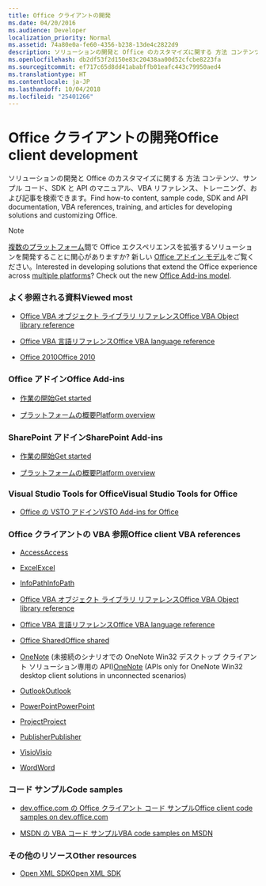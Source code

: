 ```yaml
---
title: Office クライアントの開発
ms.date: 04/20/2016
ms.audience: Developer
localization_priority: Normal
ms.assetid: 74a80e0a-fe60-4356-b238-13de4c2822d9
description: ソリューションの開発と Office のカスタマイズに関する 方法 コンテンツ、サンプル コード、SDK と API のマニュアル、VBA リファレンス、トレーニング、および記事を検索できます。
ms.openlocfilehash: db2df53f2d150e83c20438aa00d52cfcbe8223fa
ms.sourcegitcommit: ef717c65d8dd41ababffb01eafc443c79950aed4
ms.translationtype: HT
ms.contentlocale: ja-JP
ms.lasthandoff: 10/04/2018
ms.locfileid: "25401266"
---
```

# <a name="office-client-development"></a><span data-ttu-id="649a4-103">Office クライアントの開発</span><span class="sxs-lookup"><span data-stu-id="649a4-103">Office client development</span></span>

<span data-ttu-id="649a4-104">ソリューションの開発と Office のカスタマイズに関する 方法 コンテンツ、サンプル コード、SDK と API のマニュアル、VBA リファレンス、トレーニング、および記事を検索できます。</span><span class="sxs-lookup"><span data-stu-id="649a4-104">Find how-to content, sample code, SDK and API documentation, VBA references, training, and articles for developing solutions and customizing Office.</span></span>
  
> [!NOTE]
> <span data-ttu-id="649a4-p101">[複数のプラットフォーム](https://docs.microsoft.com/office/dev/add-ins/overview/office-add-in-availability)間で Office エクスペリエンスを拡張するソリューションを開発することに関心がありますか? 新しい [Office アドイン モデル](https://docs.microsoft.com/office/dev/add-ins/overview/office-add-ins)をご覧ください。</span><span class="sxs-lookup"><span data-stu-id="649a4-p101">Interested in developing solutions that extend the Office experience across [multiple platforms](https://docs.microsoft.com/office/dev/add-ins/overview/office-add-in-availability)? Check out the new [Office Add-ins model](https://docs.microsoft.com/office/dev/add-ins/overview/office-add-ins).</span></span> 
  
### <a name="viewed-most"></a><span data-ttu-id="649a4-107">よく参照される資料</span><span class="sxs-lookup"><span data-stu-id="649a4-107">Viewed most</span></span>
  
- [<span data-ttu-id="649a4-108">Office VBA オブジェクト ライブラリ リファレンス</span><span class="sxs-lookup"><span data-stu-id="649a4-108">Office VBA Object library reference</span></span>](https://msdn.microsoft.com/EN-US/library/office/ff862474.aspx)
  
- [<span data-ttu-id="649a4-109">Office VBA 言語リファレンス</span><span class="sxs-lookup"><span data-stu-id="649a4-109">Office VBA language reference</span></span>](https://msdn.microsoft.com/EN-US/library/office/gg264383.aspx)
  
- [<span data-ttu-id="649a4-110">Office 2010</span><span class="sxs-lookup"><span data-stu-id="649a4-110">Office 2010</span></span>](https://msdn.microsoft.com/library/office/cc313152%28v=office.12%29.aspx)
  
### <a name="office-add-ins"></a><span data-ttu-id="649a4-111">Office アドイン</span><span class="sxs-lookup"><span data-stu-id="649a4-111">Office Add-ins</span></span>
  
- [<span data-ttu-id="649a4-112">作業の開始</span><span class="sxs-lookup"><span data-stu-id="649a4-112">Get started</span></span>](https://dev.office.com/getting-started/addins)
  
- [<span data-ttu-id="649a4-113">プラットフォームの概要</span><span class="sxs-lookup"><span data-stu-id="649a4-113">Platform overview</span></span>](https://msdn.microsoft.com/EN-US/library/office/jj220082.aspx)
  
### <a name="sharepoint-add-ins"></a><span data-ttu-id="649a4-114">SharePoint アドイン</span><span class="sxs-lookup"><span data-stu-id="649a4-114">SharePoint Add-ins</span></span>
  
- [<span data-ttu-id="649a4-115">作業の開始</span><span class="sxs-lookup"><span data-stu-id="649a4-115">Get started</span></span>](https://dev.office.com/getting-started)
  
- [<span data-ttu-id="649a4-116">プラットフォームの概要</span><span class="sxs-lookup"><span data-stu-id="649a4-116">Platform overview</span></span>](https://msdn.microsoft.com/library/office/fp179930.aspx)
  
### <a name="visual-studio-tools-for-office"></a><span data-ttu-id="649a4-117">Visual Studio Tools for Office</span><span class="sxs-lookup"><span data-stu-id="649a4-117">Visual Studio Tools for Office</span></span>
  
- [<span data-ttu-id="649a4-118">Office の VSTO アドイン</span><span class="sxs-lookup"><span data-stu-id="649a4-118">VSTO Add-ins for Office</span></span>](https://msdn.microsoft.com/library/jj620922.aspx)
  
### <a name="office-client-vba-references"></a><span data-ttu-id="649a4-119">Office クライアントの VBA 参照</span><span class="sxs-lookup"><span data-stu-id="649a4-119">Office client VBA references</span></span>
  
- [<span data-ttu-id="649a4-120">Access</span><span class="sxs-lookup"><span data-stu-id="649a4-120">Access</span></span>](https://msdn.microsoft.com/library/fp179695.aspx)
  
- [<span data-ttu-id="649a4-121">Excel</span><span class="sxs-lookup"><span data-stu-id="649a4-121">Excel</span></span>](https://msdn.microsoft.com/library/fp179694.aspx)
  
- [<span data-ttu-id="649a4-122">InfoPath</span><span class="sxs-lookup"><span data-stu-id="649a4-122">InfoPath</span></span>](https://msdn.microsoft.com/library/fp179694.aspx)
  
- [<span data-ttu-id="649a4-123">Office VBA オブジェクト ライブラリ リファレンス</span><span class="sxs-lookup"><span data-stu-id="649a4-123">Office VBA Object library reference</span></span>](https://msdn.microsoft.com/EN-US/library/office/ff862474.aspx)
  
- [<span data-ttu-id="649a4-124">Office VBA 言語リファレンス</span><span class="sxs-lookup"><span data-stu-id="649a4-124">Office VBA language reference</span></span>](https://msdn.microsoft.com/EN-US/library/office/gg264383.aspx)
  
- [<span data-ttu-id="649a4-125">Office Shared</span><span class="sxs-lookup"><span data-stu-id="649a4-125">Office shared</span></span>](https://msdn.microsoft.com/library/hh872753.aspx)
  
- <span data-ttu-id="649a4-126">[OneNote](https://msdn.microsoft.com/library/jj680121.aspx) (未接続のシナリオでの OneNote Win32 デスクトップ クライアント ソリューション専用の API)</span><span class="sxs-lookup"><span data-stu-id="649a4-126">[OneNote](https://msdn.microsoft.com/library/jj680121.aspx) (APIs only for OneNote Win32 desktop client solutions in unconnected scenarios)</span></span> 
  
- [<span data-ttu-id="649a4-127">Outlook</span><span class="sxs-lookup"><span data-stu-id="649a4-127">Outlook</span></span>](https://msdn.microsoft.com/library/fp161224.aspx)
  
- [<span data-ttu-id="649a4-128">PowerPoint</span><span class="sxs-lookup"><span data-stu-id="649a4-128">PowerPoint</span></span>](https://msdn.microsoft.com/library/fp161225.aspx)
  
- [<span data-ttu-id="649a4-129">Project</span><span class="sxs-lookup"><span data-stu-id="649a4-129">Project</span></span>](https://msdn.microsoft.com/library/fp161358.aspx)
  
- [<span data-ttu-id="649a4-130">Publisher</span><span class="sxs-lookup"><span data-stu-id="649a4-130">Publisher</span></span>](https://msdn.microsoft.com/library/jj684499.aspx)
  
- [<span data-ttu-id="649a4-131">Visio</span><span class="sxs-lookup"><span data-stu-id="649a4-131">Visio</span></span>](https://msdn.microsoft.com/library/fp161226.aspx)
  
- [<span data-ttu-id="649a4-132">Word</span><span class="sxs-lookup"><span data-stu-id="649a4-132">Word</span></span>](https://msdn.microsoft.com/library/fp179696.aspx)
  
### <a name="code-samples"></a><span data-ttu-id="649a4-133">コード サンプル</span><span class="sxs-lookup"><span data-stu-id="649a4-133">Code samples</span></span>
  
- [<span data-ttu-id="649a4-134">dev.office.com の Office クライアント コード サンプル</span><span class="sxs-lookup"><span data-stu-id="649a4-134">Office client code samples on dev.office.com</span></span>](https://dev.office.com/code-samples)
  
- [<span data-ttu-id="649a4-135">MSDN の VBA コード サンプル</span><span class="sxs-lookup"><span data-stu-id="649a4-135">VBA code samples on MSDN</span></span>](https://code.msdn.microsoft.com/office/site/search?query=VBA&amp;f%5B0%5D.Value=VBA&amp;f%5B0%5D.Type=SearchText&amp;ac=4)
  
### <a name="other-resources"></a><span data-ttu-id="649a4-136">その他のリソース</span><span class="sxs-lookup"><span data-stu-id="649a4-136">Other resources</span></span>
  
- [<span data-ttu-id="649a4-137">Open XML SDK</span><span class="sxs-lookup"><span data-stu-id="649a4-137">Open XML SDK</span></span>](https://msdn.microsoft.com/library/f6a9ae68-7989-4208-97f5-3c945137a0ab%28Office.15%29.aspx)
  

